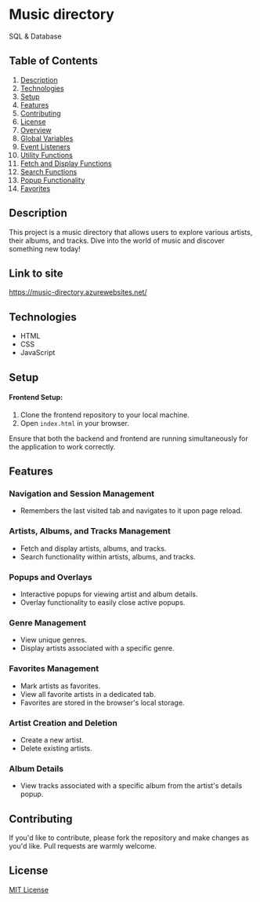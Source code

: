 # Music directory
 SQL & Database

## Table of Contents
1. [Description](#description)
2. [Technologies](#technologies)
3. [Setup](#setup)
4. [Features](#features)
5. [Contributing](#contributing)
6. [License](#license)
7. [Overview](#overview)
8. [Global Variables](#global-variables)
9. [Event Listeners](#event-listeners)
10. [Utility Functions](#utility-functions)
11. [Fetch and Display Functions](#fetch-and-display-functions)
12. [Search Functions](#search-functions)
13. [Popup Functionality](#popup-functionality)
14. [Favorites](#favorites)

## Description
This project is a music directory that allows users to explore various artists, their albums, and tracks. Dive into the world of music and discover something new today!

## Link to site
https://music-directory.azurewebsites.net/

## Technologies
- HTML
- CSS
- JavaScript

## Setup

#### Frontend Setup:
1. Clone the frontend repository to your local machine.
2. Open `index.html` in your browser.

Ensure that both the backend and frontend are running simultaneously for the application to work correctly.


## Features
### Navigation and Session Management
- Remembers the last visited tab and navigates to it upon page reload.

### Artists, Albums, and Tracks Management
- Fetch and display artists, albums, and tracks.
- Search functionality within artists, albums, and tracks.

### Popups and Overlays
- Interactive popups for viewing artist and album details.
- Overlay functionality to easily close active popups.

### Genre Management
- View unique genres.
- Display artists associated with a specific genre.

### Favorites Management
- Mark artists as favorites.
- View all favorite artists in a dedicated tab.
- Favorites are stored in the browser's local storage.

### Artist Creation and Deletion
- Create a new artist.
- Delete existing artists.

### Album Details
- View tracks associated with a specific album from the artist's details popup.

## Contributing
If you'd like to contribute, please fork the repository and make changes as you'd like. Pull requests are warmly welcome.

## License
[MIT License](LICENSE)
